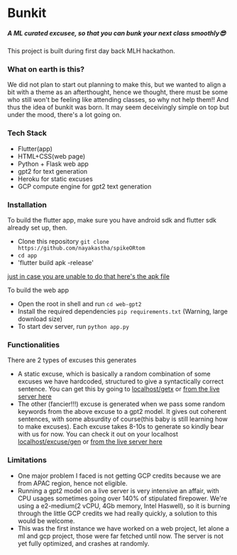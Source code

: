 # Bunkit
##### A ML curated excusee, so that you can bunk your next class smoothly😎
This project is built during first day back MLH hackathon.
&NewLine;
### What on earth is this?
We did not plan to start out planning to make this, but we wanted to align a bit with a theme as an afterthought, hence we thought, there must be some who still won't be feeling like attending classes, so why not help them!! And thus the idea of bunkit was born. It may seem deceivingly simple on top but under the mood, there's a lot going on.

### Tech Stack
* Flutter(app)
* HTML+CSS(web page)
* Python + Flask web app
* gpt2 for text generation
* Heroku for static excuses
* GCP compute engine for gpt2 text generation

### Installation
To build the flutter app, make sure you have android sdk and flutter sdk already set up, then.
* Clone this repository `git clone https://github.com/nayakastha/spikeORtom`
* `cd app`
* 'flutter build apk -release'

[just in case you are unable to do that here's the apk file](https://github.com/nayakastha/spikeORtom/blob/master/app/BunkIt.apk)

To build the web app
* Open the root in shell and run `cd web-gpt2`
* Install the required dependencies `pip requirements.txt` (Warning, large download size)
* To start dev server, run `python app.py`

### Functionalities
There are 2 types of excuses this generates
* A static excuse, which is basically a random combination of some excuses we have hardcoded, structured to give a syntactically correct sentence. You can get this by going to [localhost/getx](http://localhost/getx) or [from the live server here](http://34.72.142.129/getx/)
* The other (fancier!!!) excuse is generated when we pass some random keywords from the above excuse to a gpt2 model. It gives out coherent sentences, with some absurdity of course(this baby is still learning how to make excuses). Each excuse takes 8-10s to generate so kindly bear with us for now. You can check it out on your localhost [localhost/excuse/gen](http://localhost/getx) or [from the live server here](http://34.72.142.129/excuse/gen)


### Limitations
* One major problem I faced is not getting GCP credits because we are from APAC region, hence not eligible. 
* Running a gpt2 model on a live server is very intensive an affair, with CPU usages sometimes going over 140% of stipulated firepower. We're using a e2-medium(2 vCPU, 4Gb memory, Intel Haswell), so it is burning through the little GCP credits we had really quickly, a solution to this would be welcome.
* This was the first instance we have worked on a web project, let alone a ml and gcp project, those were far fetched until now. The server is not yet fully optimized, and crashes at randomly.





